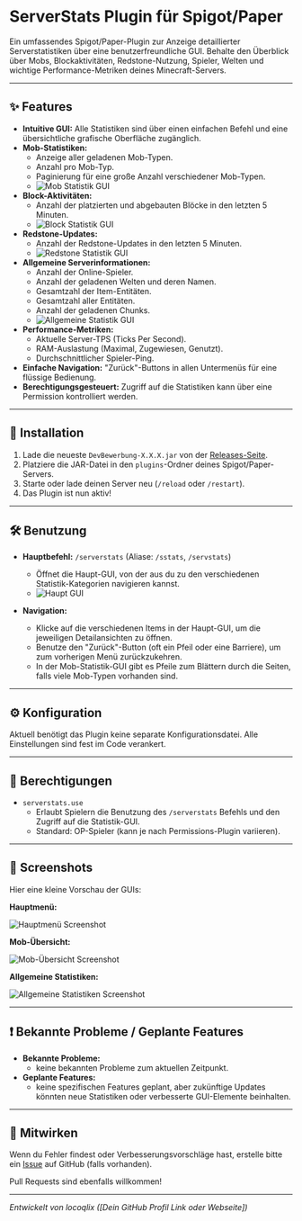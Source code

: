 # ServerStats Plugin für Spigot/Paper

Ein umfassendes Spigot/Paper-Plugin zur Anzeige detaillierter Serverstatistiken über eine benutzerfreundliche GUI. Behalte den Überblick über Mobs, Blockaktivitäten, Redstone-Nutzung, Spieler, Welten und wichtige Performance-Metriken deines Minecraft-Servers.

---

## ✨ Features

*   **Intuitive GUI:** Alle Statistiken sind über einen einfachen Befehl und eine übersichtliche grafische Oberfläche zugänglich.
*   **Mob-Statistiken:**
    *   Anzeige aller geladenen Mob-Typen.
    *   Anzahl pro Mob-Typ.
    *   Paginierung für eine große Anzahl verschiedener Mob-Typen.
    *   ![Mob Statistik GUI](Mob_GUI.png)
*   **Block-Aktivitäten:**
    *   Anzahl der platzierten und abgebauten Blöcke in den letzten 5 Minuten.
    *   ![Block Statistik GUI](Block_GUI.png)
*   **Redstone-Updates:**
    *   Anzahl der Redstone-Updates in den letzten 5 Minuten.
    *   ![Redstone Statistik GUI](Redstone_GUI.png)
*   **Allgemeine Serverinformationen:**
    *   Anzahl der Online-Spieler.
    *   Anzahl der geladenen Welten und deren Namen.
    *   Gesamtzahl der Item-Entitäten.
    *   Gesamtzahl aller Entitäten.
    *   Anzahl der geladenen Chunks.
    *   ![Allgemeine Statistik GUI](General_GUI.png)
*   **Performance-Metriken:**
    *   Aktuelle Server-TPS (Ticks Per Second).
    *   RAM-Auslastung (Maximal, Zugewiesen, Genutzt).
    *   Durchschnittlicher Spieler-Ping.
*   **Einfache Navigation:** "Zurück"-Buttons in allen Untermenüs für eine flüssige Bedienung.
*   **Berechtigungsgesteuert:** Zugriff auf die Statistiken kann über eine Permission kontrolliert werden.

---

## 🚀 Installation

1.  Lade die neueste `DevBewerbung-X.X.X.jar` von der [Releases-Seite]([Platzhalter_Link_zu_Releases_oder_Download]).
2.  Platziere die JAR-Datei in den `plugins`-Ordner deines Spigot/Paper-Servers.
3.  Starte oder lade deinen Server neu (`/reload` oder `/restart`).
4.  Das Plugin ist nun aktiv!

---

## 🛠️ Benutzung

*   **Hauptbefehl:** `/serverstats` (Aliase: `/sstats`, `/servstats`)
    *   Öffnet die Haupt-GUI, von der aus du zu den verschiedenen Statistik-Kategorien navigieren kannst.
    *   ![Haupt GUI](Main_GUI.png)

*   **Navigation:**
    *   Klicke auf die verschiedenen Items in der Haupt-GUI, um die jeweiligen Detailansichten zu öffnen.
    *   Benutze den "Zurück"-Button (oft ein Pfeil oder eine Barriere), um zum vorherigen Menü zurückzukehren.
    *   In der Mob-Statistik-GUI gibt es Pfeile zum Blättern durch die Seiten, falls viele Mob-Typen vorhanden sind.

---

## ⚙️ Konfiguration

Aktuell benötigt das Plugin keine separate Konfigurationsdatei. Alle Einstellungen sind fest im Code verankert.

---

## 🔑 Berechtigungen

*   `serverstats.use`
    *   Erlaubt Spielern die Benutzung des `/serverstats` Befehls und den Zugriff auf die Statistik-GUI.
    *   Standard: OP-Spieler (kann je nach Permissions-Plugin variieren).

---

## 📸 Screenshots

Hier eine kleine Vorschau der GUIs:

**Hauptmenü:**

![Hauptmenü Screenshot](Main_GUI.png)

**Mob-Übersicht:**

![Mob-Übersicht Screenshot](Mob_GUI.png)

**Allgemeine Statistiken:**

![Allgemeine Statistiken Screenshot](General_GUI.png)


---

## ❗ Bekannte Probleme / Geplante Features

*   **Bekannte Probleme:**
    *   keine bekannten Probleme zum aktuellen Zeitpunkt.
*   **Geplante Features:**
    *   keine spezifischen Features geplant, aber zukünftige Updates könnten neue Statistiken oder verbesserte GUI-Elemente beinhalten.

---

## 🤝 Mitwirken

Wenn du Fehler findest oder Verbesserungsvorschläge hast, erstelle bitte ein [Issue]([https://github.com/1o0co0q1ix/ServerStats/issues]) auf GitHub (falls vorhanden).

Pull Requests sind ebenfalls willkommen!

---


*Entwickelt von locoqlix ([Dein GitHub Profil Link oder Webseite])*